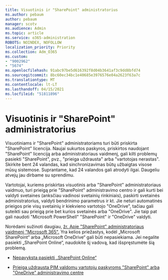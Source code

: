 ```yaml
---
title: Visuotinis ir "SharePoint" administratorius
ms.author: pebaum
author: pebaum
manager: scotv
ms.audience: Admin
ms.topic: article
ms.service: o365-administration
ROBOTS: NOINDEX, NOFOLLOW
localization_priority: Priority
ms.collection: Adm_O365
ms.custom:
- "9002962"
- "5674"
ms.openlocfilehash: 91abc97be5d616392f8d04b3641af3c9dd8bfd74
ms.sourcegitcommit: 8bc60ec34bc1e40685e3976576e04a2623f63a7c
ms.translationtype: MT
ms.contentlocale: lt-LT
ms.lasthandoff: 04/15/2021
ms.locfileid: "51811896"
---
```

# <a name="global-and-sharepoint-admin"></a>Visuotinis ir "SharePoint" administratorius

Visuotiniams ir "SharePoint" administratoriams turi būti priskirta "SharePoint" licencija. Naujai sukurtos paskyros, priskirtos naudojant "SharePoint" licenciją arba administratoriaus vaidmenį, gali kilti problemų pasiekti "SharePoint", pvz., "prieiga uždrausta" arba "vartotojas nerastas". Skirkite bent 24 valandas, kad sinchronizavimas būtų užbaigtas visose mūsų sistemose. Suprantame, kad 24 valandos gali atrodyti ilgai. Daugeliu atvejų jau dirbame su sprendimu.

Vartotojai, kuriems priskirtas visuotinis arba "SharePoint" administratoriaus vaidmuo, turi prieigą prie "SharePoint" administravimo centro ir gali kurti bei valdyti svetaines (anksčiau vadinosi svetainių rinkiniais), paskirti svetainės administratorius, valdyti bendrinimo parametrus ir kt. Jie neturi automatinės prieigos prie visų svetainių ir kiekvieno vartotojo "OneDrive", tačiau gali suteikti sau prieigą prie bet kurios svetainės arba "OneDrive". Jie taip pat gali naudoti "Microsoft PowerShell" "SharePoint" ir "OneDrive" valdyti.

Norėdami sužinoti daugiau, [žr. Apie "SharePoint" administratoriaus vaidmenį "Microsoft 365".](https://docs.microsoft.com/sharepoint/sharepoint-admin-role)
Yra kelios priežastys, kodėl „Microsoft SharePoint“ arba „Microsoft OneDrive“ gali būti nepasiekiama. Jei negalite pasiekti „SharePoint Online“, naudokite šį vadovą, kad išspręstumėte šią problemą.

- [Nepavyksta pasiekti „SharePoint Online“](https://docs.microsoft.com/sharepoint/troubleshoot/sharing-and-permissions/sharepoint-online-inaccessible)

- [Prieiga uždrausta PIM valdomų vartotojų paskyroms "SharePoint" arba "OneDrive" administravimo centre](https://docs.microsoft.com/sharepoint/troubleshoot/administration/access-denied-to-pim-user-accounts)